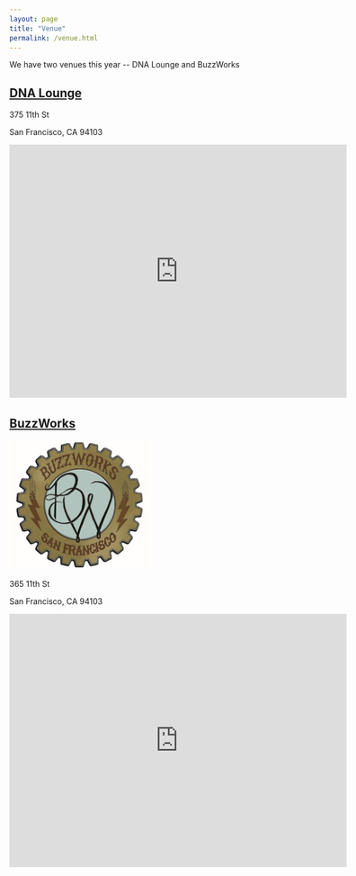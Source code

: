 ```yaml
---
layout: page
title: "Venue"
permalink: /venue.html
---
```


We have two venues this year -- DNA Lounge and BuzzWorks

## [DNA Lounge](http://www.dnalounge.com/)

375 11th St

San Francisco, CA 94103

<iframe src="https://www.google.com/maps/embed?pb=!1m14!1m8!1m3!1d12615.239512563747!2d-122.4126746!3d37.7710559!3m2!1i1024!2i768!4f13.1!3m3!1m2!1s0x0%3A0x5294f91af5544752!2sDNA+Lounge!5e0!3m2!1sen!2sus!4v1448845687800" width="600" height="450" frameborder="0" style="border:0" allowfullscreen></iframe>

<br>

## [BuzzWorks](http://www.sfbuzzworks.com/)

<img src="/images/venue_2017/buzzworks.jpg" width="250" alt="BuzzWorks">

365 11th St

San Francisco, CA 94103

<iframe src="https://www.google.com/maps/embed?pb=!1m14!1m8!1m3!1d12615.194795794887!2d-122.412902!3d37.771318!3m2!1i1024!2i768!4f13.1!3m3!1m2!1s0x0%3A0x42bb950403dcc196!2sBuzzworks!5e0!3m2!1sen!2sus!4v1476087381947" width="600" height="450" frameborder="0" style="border:0" allowfullscreen></iframe>
